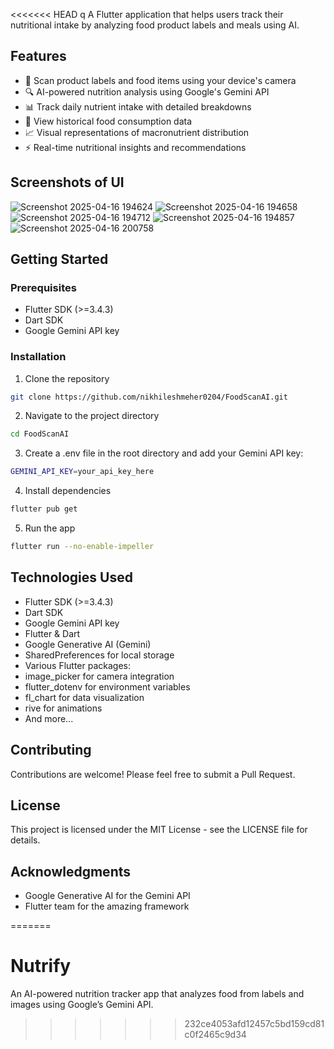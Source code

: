 <<<<<<< HEAD
q
A Flutter application that helps users track their nutritional intake by analyzing food product labels and meals using AI.

## Features
- 📸 Scan product labels and food items using your device's camera
- 🔍 AI-powered nutrition analysis using Google's Gemini API
- 📊 Track daily nutrient intake with detailed breakdowns
- 📅 View historical food consumption data
- 📈 Visual representations of macronutrient distribution
- ⚡ Real-time nutritional insights and recommendations

## Screenshots of UI
![Screenshot 2025-04-16 194624](https://github.com/user-attachments/assets/d58a87d3-4b11-4801-8502-34ccf934f63e)
![Screenshot 2025-04-16 194658](https://github.com/user-attachments/assets/d220495f-6a2b-4b94-88fa-46902202d003)
![Screenshot 2025-04-16 194712](https://github.com/user-attachments/assets/30234d6c-75fa-4487-9e17-c0afb9b2b73b)
![Screenshot 2025-04-16 194857](https://github.com/user-attachments/assets/66f02a91-6a03-424d-87f4-c115aa267683)
![Screenshot 2025-04-16 200758](https://github.com/user-attachments/assets/e10259c6-16e7-43c9-aebf-a599681984cd)

## Getting Started

### Prerequisites
- Flutter SDK (>=3.4.3)
- Dart SDK
- Google Gemini API key

### Installation

1. Clone the repository
```bash
git clone https://github.com/nikhileshmeher0204/FoodScanAI.git
```
2. Navigate to the project directory
```bash
cd FoodScanAI
```
3. Create a .env file in the root directory and add your Gemini API key:
```bash
GEMINI_API_KEY=your_api_key_here
```
4. Install dependencies
```bash
flutter pub get
```
5. Run the app
```bash
flutter run --no-enable-impeller
```

## Technologies Used
- Flutter SDK (>=3.4.3)
- Dart SDK
- Google Gemini API key
- Flutter & Dart
- Google Generative AI (Gemini)
- SharedPreferences for local storage
- Various Flutter packages:
-   image_picker for camera integration
-   flutter_dotenv for environment variables
-   fl_chart for data visualization
-   rive for animations
-   And more...

## Contributing
Contributions are welcome! Please feel free to submit a Pull Request.

## License
This project is licensed under the MIT License - see the LICENSE file for details.

## Acknowledgments
- Google Generative AI for the Gemini API
- Flutter team for the amazing framework

=======
# Nutrify
An AI-powered nutrition tracker app that analyzes food from labels and images using Google’s Gemini API.
>>>>>>> 232ce4053afd12457c5bd159cd81c0f2465c9d34
